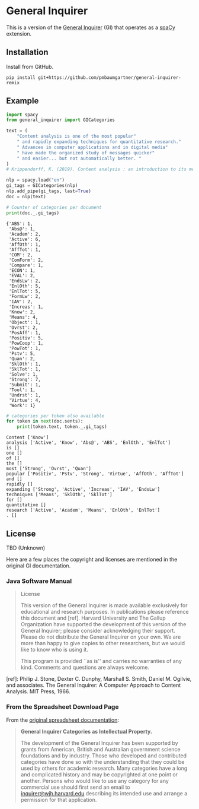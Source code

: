 # General Inquirer

This is a version of the [General Inquirer](http://www.wjh.harvard.edu/~inquirer/) (GI) that operates as a [spaCy](https://spacy.io/) extension.

## Installation

Install from GitHub. 

```
pip install git+https://github.com/pmbaumgartner/general-inquirer-remix
```

## Example

```python
import spacy
from general_inquirer import GICategories

text = (
    "Content analysis is one of the most popular"
    " and rapidly expanding techniques for quantitative research."
    " Advances in computer applications and in digital media"
    " have made the organized study of messages quicker"
    " and easier... but not automatically better. "
)
# Krippendorff, K. (2019). Content analysis : an introduction to its methodology.

nlp = spacy.load("en")
gi_tags = GICategories(nlp)
nlp.add_pipe(gi_tags, last=True)
doc = nlp(text)

# Counter of categories per document
print(doc._.gi_tags)
```

```
{'ABS': 1,
 'Abs@': 1,
 'Academ': 2,
 'Active': 6,
 'AffOth': 1,
 'AffTot': 1,
 'COM': 2,
 'ComForm': 2,
 'Compare': 1,
 'ECON': 1,
 'EVAL': 2,
 'EndsLw': 2,
 'EnlOth': 5,
 'EnlTot': 5,
 'FormLw': 2,
 'IAV': 2,
 'Increas': 1,
 'Know': 2,
 'Means': 4,
 'Object': 1,
 'Ovrst': 2,
 'PosAff': 1,
 'Positiv': 5,
 'PowCoop': 1,
 'PowTot': 1,
 'Pstv': 5,
 'Quan': 2,
 'SklOth': 1,
 'SklTot': 1,
 'Solve': 1,
 'Strong': 7,
 'Submit': 1,
 'Tool': 1,
 'Undrst': 1,
 'Virtue': 4,
 'Work': 1}
```

```python
# categories per token also available
for token in next(doc.sents):
    print(token.text, token._.gi_tags)
```

```
Content ['Know']
analysis ['Active', 'Know', 'Abs@', 'ABS', 'EnlOth', 'EnlTot']
is []
one []
of []
the []
most ['Strong', 'Ovrst', 'Quan']
popular ['Positiv', 'Pstv', 'Strong', 'Virtue', 'AffOth', 'AffTot']
and []
rapidly []
expanding ['Strong', 'Active', 'Increas', 'IAV', 'EndsLw']
techniques ['Means', 'SklOth', 'SklTot']
for []
quantitative []
research ['Active', 'Academ', 'Means', 'EnlOth', 'EnlTot']
. []
```
## License

TBD (Unknown)

Here are a few places the copyright and licenses are mentioned in the original GI documentation.

### Java Software Manual

>  License
>
> This version of the General Inquirer is made available exclusively for educational and research purposes. In publications please reference this document and [ref]. Harvard University and The Gallup Organization have supported the development of this version of the General Inquirer; please consider acknowledging their support. Please do not distribute the General Inquirer on your own. We are more than happy to give copies to other researchers, but we would like to know who is using it.
>
> This program is provided ``as is'' and carries no warranties of any kind. Comments and questions are always welcome. 

[ref]: Philip J. Stone, Dexter C. Dunphy, Marshall S. Smith, Daniel M. Ogilvie, and associates.
The General Inquirer: A Computer Approach to Content Analysis.
MIT Press, 1966.  

### From the Spreadsheet Download Page

From the [original spreadsheet documentation](http://www.wjh.harvard.edu/~inquirer/spreadsheet_guide.htm):

> **General Inquirer Categories as Intellectual Property.**
>
> The development of the General Inquirer has been supported by grants from American, British and Australian government science foundations and by industry. Those who developed and contributed categories have done so with the understanding that they could be used by others for academic research. Many categories have a long and complicated history and may be copyrighted at one point or another. Persons who would like to use any category for any commercial use should first send an email to inquirer@wjh.harvard.edu describing its intended use and arrange a permission for that application.